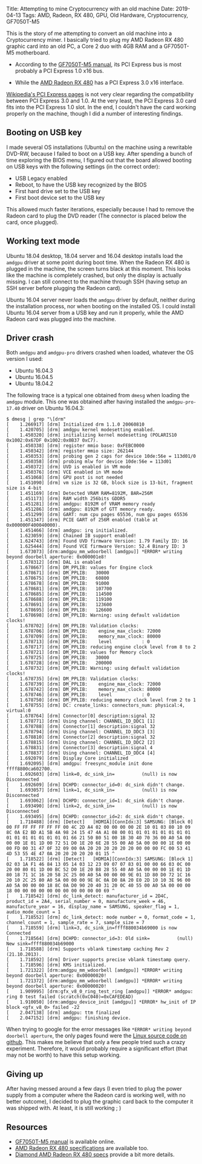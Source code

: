 Title: Attempting to mine Cryptocurrency with an old machine
Date: 2019-04-13
Tags: AMD, Radeon, RX 480, GPU, Old Hardware, Cryptocurrency, GF7050T-M5

This is the story of me attempting to convert an old machine into a
Cryptocurrency miner. I basically tried to plug my AMD Radeon RX 480
graphic card into an old PC, a Core 2 duo with 4GB RAM and a
GF7050T-M5 motherboard.

* According to the [GF7050T-M5 manual][1], its PCI Express bus is most
  probably a PCI Express 1.0 x16 bus.

* While the [AMD Radeon RX 480][3] has a PCI Express 3.0 x16
  interface.

[Wikipedia's PCI Express pages][4] is not very clear regarding the
compatibility between PCI Express 3.0 and 1.0. At the very least, the
PCI Express 3.0 card fits into the PCI Express 1.0 slot. In the end, I
couldn't have the card working properly on the machine, though I did a
number of interesting findings.


## Booting on USB key

I made several OS installations (Ubuntu) on the machine using a
rewritable DVD-RW, because I failed to boot on a USB key. After
spending a bunch of time exploring the BIOS menu, I figured out that
the board allowed booting on USB keys with the following settings (in
the correct order):

* USB Legacy enabled
* Reboot, to have the USB key recognized by the BIOS
* First hard drive set to the USB key
* First boot device set to the USB key

This allowed much faster iterations, especially because I had to
remove the Radeon card to plug the DVD reader (The connector is placed
below the card, once plugged).


## Working text mode

Ubuntu 18.04 desktop, 18.04 server and 16.04 desktop installs load the
`amdgpu` driver at some point during boot time. When the Radeon RX 480
is plugged in the machine, the screen turns black at this moment. This
looks like the machine is completely crashed, but only the display is
actually missing. I can still connect to the machine through SSH
(having setup an SSH server before plugging the Radeon card).

Ubuntu 16.04 server never loads the `amdgpu` driver by default,
neither during the installation process, nor when booting on the
installed OS. I could install Ubuntu 16.04 server from a USB key and
run it properly, while the AMD Radeon card was plugged into the
machine.


## Driver crash

Both `amdgpu` and `amdgpu-pro` drivers crashed when loaded, whatever
the OS version I used:

* Ubuntu 16.04.3
* Ubuntu 16.04.5
* Ubuntu 18.04.2

The following trace is a typical one obtained from `dmesg` when
loading the `amdgpu` module. This one was obtained after having
installed the `amdgpu-pro-17.40` driver on Ubuntu 16.04.3:


```text
$ dmesg | grep "\[drm"
[    1.266917] [drm] Initialized drm 1.1.0 20060810
[    1.420705] [drm] amdgpu kernel modesetting enabled.
[    1.450320] [drm] initializing kernel modesetting (POLARIS10 0x1002:0x67DF 0x1002:0x0B37 0xC7).
[    1.450338] [drm] register mmio base: 0xFEBC0000
[    1.450342] [drm] register mmio size: 262144
[    1.450353] [drm] probing gen 2 caps for device 10de:56e = 113d01/0
[    1.450358] [drm] probing mlw for device 10de:56e = 113d01
[    1.450372] [drm] UVD is enabled in VM mode
[    1.450376] [drm] VCE enabled in VM mode
[    1.451068] [drm] GPU post is not needed
[    1.451090] [drm] vm size is 32 GB, block size is 13-bit, fragment size is 4-bit
[    1.451169] [drm] Detected VRAM RAM=8192M, BAR=256M
[    1.451173] [drm] RAM width 256bits GDDR5
[    1.451281] [drm] amdgpu: 8192M of VRAM memory ready
[    1.451286] [drm] amdgpu: 8192M of GTT memory ready.
[    1.451299] [drm] GART: num cpu pages 65536, num gpu pages 65536
[    1.451347] [drm] PCIE GART of 256M enabled (table at 0x000000F400040000).
[    1.451466] [drm] amdgpu: irq initialized.
[    1.623059] [drm] Chained IB support enabled!
[    1.624743] [drm] Found UVD firmware Version: 1.79 Family ID: 16
[    1.625444] [drm] Found VCE firmware Version: 52.4 Binary ID: 3
[    1.673073] [drm:amdgpu_mm_wdoorbell [amdgpu]] *ERROR* writing beyond doorbell aperture: 0x000001e8!
[    1.678312] [drm] DAL is enabled
[    1.678667] [drm] DM_PPLIB: values for Engine clock
[    1.678671] [drm] DM_PPLIB:	 30000
[    1.678675] [drm] DM_PPLIB:	 60800
[    1.678678] [drm] DM_PPLIB:	 91000
[    1.678681] [drm] DM_PPLIB:	 107700
[    1.678685] [drm] DM_PPLIB:	 114500
[    1.678688] [drm] DM_PPLIB:	 119100
[    1.678691] [drm] DM_PPLIB:	 123600
[    1.678695] [drm] DM_PPLIB:	 126600
[    1.678698] [drm] DM_PPLIB: Warning: using default validation clocks!
[    1.678702] [drm] DM_PPLIB: Validation clocks:
[    1.678706] [drm] DM_PPLIB:    engine_max_clock: 72000
[    1.678709] [drm] DM_PPLIB:    memory_max_clock: 80000
[    1.678713] [drm] DM_PPLIB:    level           : 0
[    1.678717] [drm] DM_PPLIB: reducing engine clock level from 8 to 2
[    1.678721] [drm] DM_PPLIB: values for Memory clock
[    1.678725] [drm] DM_PPLIB:	 30000
[    1.678728] [drm] DM_PPLIB:	 200000
[    1.678732] [drm] DM_PPLIB: Warning: using default validation clocks!
[    1.678735] [drm] DM_PPLIB: Validation clocks:
[    1.678739] [drm] DM_PPLIB:    engine_max_clock: 72000
[    1.678742] [drm] DM_PPLIB:    memory_max_clock: 80000
[    1.678746] [drm] DM_PPLIB:    level           : 0
[    1.678750] [drm] DM_PPLIB: reducing memory clock level from 2 to 1
[    1.678755] [drm] DC: create_links: connectors_num: physical:4, virtual:0
[    1.678764] [drm] Connector[0] description:signal 32
[    1.678771] [drm] Using channel: CHANNEL_ID_DDC1 [1]
[    1.678788] [drm] Connector[1] description:signal 32
[    1.678794] [drm] Using channel: CHANNEL_ID_DDC3 [3]
[    1.678810] [drm] Connector[2] description:signal 32
[    1.678815] [drm] Using channel: CHANNEL_ID_DDC2 [2]
[    1.678831] [drm] Connector[3] description:signal 4
[    1.678837] [drm] Using channel: CHANNEL_ID_DDC4 [4]
[    1.692079] [drm] Display Core initialized
[    1.692095] [drm] amdgpu: freesync_module init done ffff8800ca602700.
[    1.692603] [drm] link=0, dc_sink_in=          (null) is now Disconnected
[    1.692609] [drm] DCHPD: connector_id=0: dc_sink didn't change.
[    1.693057] [drm] link=1, dc_sink_in=          (null) is now Disconnected
[    1.693062] [drm] DCHPD: connector_id=1: dc_sink didn't change.
[    1.693490] [drm] link=2, dc_sink_in=          (null) is now Disconnected
[    1.693495] [drm] DCHPD: connector_id=2: dc_sink didn't change.
[    1.718488] [drm] [Detect]	[HDMIA][ConnIdx:3] SAMSUNG: [Block 0] 00 FF FF FF FF FF FF 00 4C 2D A4 02 00 00 00 00 2E 10 01 03 80 10 09 8C 0A E2 BD A1 5B 4A 98 24 15 47 4A A1 08 00 01 01 01 01 01 01 01 01 01 01 01 01 01 01 01 01 66 21 50 B0 51 00 1B 30 40 70 36 00 A0 5A 00 00 00 1E 01 1D 00 72 51 D0 1E 20 6E 28 55 00 A0 5A 00 00 00 1E 00 00 00 FD 00 31 47 0F 32 09 00 0A 20 20 20 20 20 20 00 00 00 FC 00 53 41 4D 53 55 4E 47 0A 20 20 20 20 20 01 15 ^
[    1.718522] [drm] [Detect]	[HDMIA][ConnIdx:3] SAMSUNG: [Block 1] 02 03 1A F1 46 84 13 05 14 03 12 23 09 07 07 83 01 00 00 66 03 0C 00 20 00 80 01 1D 00 BC 52 D0 1E 20 B8 28 55 40 A0 5A 00 00 00 1E 01 1D 80 18 71 1C 16 20 58 2C 25 00 A0 5A 00 00 00 9E 01 1D 80 D0 72 1C 16 20 10 2C 25 80 A0 5A 00 00 00 9E 8C 0A D0 8A 20 E0 2D 10 10 3E 96 00 A0 5A 00 00 00 18 8C 0A D0 90 20 40 31 20 0C 40 55 00 A0 5A 00 00 00 18 00 00 00 00 00 00 00 00 00 00 00 69 ^
[    1.718542] [drm] dc_link_detect: manufacturer_id = 2D4C, product_id = 2A4, serial_number = 0, manufacture_week = 46, manufacture_year = 16, display_name = SAMSUNG, speaker_flag = 1, audio_mode_count = 1
[    1.718552] [drm] dc_link_detect: mode number = 0, format_code = 1, channel_count = 1, sample_rate = 7, sample_size = 7
[    1.718559] [drm] link=3, dc_sink_in=ffff880034b69000 is now Connected
[    1.718564] [drm] DCHPD: connector_id=3: Old sink=          (null) New sink=ffff880034b69000
[    1.718588] [drm] Supports vblank timestamp caching Rev 2 (21.10.2013).
[    1.718592] [drm] Driver supports precise vblank timestamp query.
[    1.718596] [drm] KMS initialized.
[    1.721322] [drm:amdgpu_mm_wdoorbell [amdgpu]] *ERROR* writing beyond doorbell aperture: 0x00000020!
[    1.721372] [drm:amdgpu_mm_wdoorbell [amdgpu]] *ERROR* writing beyond doorbell aperture: 0x00000020!
[    1.909995] [drm:gfx_v8_0_ring_test_ring [amdgpu]] *ERROR* amdgpu: ring 0 test failed (scratch(0xC040)=0xCAFEDEAD)
[    1.910050] [drm:amdgpu_device_init [amdgpu]] *ERROR* hw_init of IP block <gfx_v8_0> failed -22
[    2.047138] [drm] amdgpu: ttm finalized
[    2.047152] [drm] amdgpu: finishing device.
```

When trying to google for the error messages like `*ERROR* writing
beyond doorbell aperture`, the only pages found were the [Linux source
code on github][5]. This makes me believe that only a few people tried
such a crazy experiment. Therefore, it would probably require a
significant effort (that may not be worth) to have this setup working.


## Giving up

After having messed around a few days (I even tried to plug the power
supply from a computer where the Radeon card is working well, with no
better outcome), I decided to plug the graphic card back to the
computer it was shipped with. At least, it is still working ; )


## Resources

* [GF7050T-M5 manual][1] is available online.
* [AMD Radeon RX 480 specifications][2] are available too.
* [Diamond AMD Radeon RX 480 specs][3] provide a bit more details.

[1]: https://www.manualslib.com/manual/451735/Ecs-Gf7050vt-M5.html
[2]: https://www.amd.com/en/products/graphics/radeon-rx-480
[3]: https://www.diamondmm.com/images/480X/RX480D58G%20%20setup%20sheet.pdf
[4]: https://en.wikipedia.org/wiki/PCI_Express
[5]: https://github.com/torvalds/linux/blob/master/drivers/gpu/drm/amd/amdgpu/amdgpu_device.c

